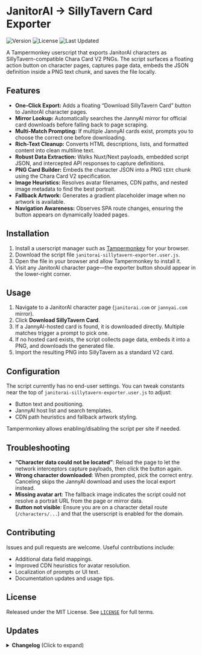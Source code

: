# JanitorAI → SillyTavern Card Exporter

![Version](https://img.shields.io/badge/version-0.2.0-purple)
![License](https://img.shields.io/badge/license-MIT-yellow)
![Last Updated](https://img.shields.io/badge/last%20updated-2025--10--10-informational)

A Tampermonkey userscript that exports JanitorAI characters as SillyTavern-compatible Chara Card V2 PNGs. The script surfaces a floating action button on character pages, captures page data, embeds the JSON definition inside a PNG text chunk, and saves the file locally.

## Features

- **One-Click Export:** Adds a floating “Download SillyTavern Card” button to JanitorAI character pages.
- **Mirror Lookup:** Automatically searches the JannyAI mirror for official card downloads before falling back to page scraping.
- **Multi-Match Prompting:** If multiple JannyAI cards exist, prompts you to choose the correct one before downloading.
- **Rich-Text Cleanup:** Converts HTML descriptions, lists, and formatted content into clean multiline text.
- **Robust Data Extraction:** Walks Nuxt/Next payloads, embedded script JSON, and intercepted API responses to capture definitions.
- **PNG Card Builder:** Embeds the character JSON into a PNG `tEXt` chunk using the Chara Card V2 specification.
- **Image Heuristics:** Resolves avatar filenames, CDN paths, and nested image metadata to find the best portrait.
- **Fallback Artwork:** Generates a gradient placeholder image when no artwork is available.
- **Navigation Awareness:** Observes SPA route changes, ensuring the button appears on dynamically loaded pages.

## Installation

1. Install a userscript manager such as [Tampermonkey](https://www.tampermonkey.net/) for your browser.
2. Download the script file `janitorai-sillytavern-exporter.user.js`.
3. Open the file in your browser and allow Tampermonkey to install it.
4. Visit any JanitorAI character page—the exporter button should appear in the lower-right corner.

## Usage

1. Navigate to a JanitorAI character page (`janitorai.com` or `jannyai.com` mirror).
2. Click **Download SillyTavern Card**.
3. If a JannyAI-hosted card is found, it is downloaded directly. Multiple matches trigger a prompt to pick one.
4. If no hosted card exists, the script collects page data, embeds it into a PNG, and downloads the generated file.
5. Import the resulting PNG into SillyTavern as a standard V2 card.

## Configuration

The script currently has no end-user settings. You can tweak constants near the top of `janitorai-sillytavern-exporter.user.js` to adjust:

- Button text and positioning.
- JannyAI host list and search templates.
- CDN path heuristics and fallback artwork styling.

Tampermonkey allows enabling/disabling the script per site if needed.

## Troubleshooting

- **“Character data could not be located”**: Reload the page to let the network interceptors capture payloads, then click the button again.
- **Wrong character downloaded**: When prompted, pick the correct entry. Canceling skips the JannyAI download and uses the local export instead.
- **Missing avatar art**: The fallback image indicates the script could not resolve a portrait URL from the page or mirror data.
- **Button not visible**: Ensure you are on a character detail route (`/characters/...`) and that the userscript is enabled for the domain.

## Contributing

Issues and pull requests are welcome. Useful contributions include:

- Additional data field mappings.
- Improved CDN heuristics for avatar resolution.
- Localization of prompts or UI text.
- Documentation updates and usage tips.

## License

Released under the MIT License. See [`LICENSE`](../LICENSE) for full terms.

## Updates
<details>
<summary><strong>Changelog</strong> (Click to expand)</summary>
<hr/>

**v0.2.0**

- Added automatic lookup of matching cards on `jannyai.com` with prompt-based selection when multiple matches exist.
- Expanded CDN heuristics to resolve avatar filenames, nested media objects, and alternate storage paths.
- Normalized HTML-rich descriptions and greetings into clean plaintext for V2 card fields.
- Hardened network fetch helpers with credential-aware fallbacks.

**v0.1.0**

- Initial release with SPA-aware export button, Chara Card V2 PNG generator, and fallback artwork rendering.

</details>
